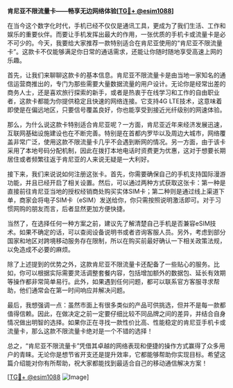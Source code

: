 **肯尼亚不限流量卡——畅享无边网络体验[[TG💪+ @esim1088](https://t.me/s/esim1088)]**

在当今这个数字化时代，手机已经不仅仅是通讯工具，更成为了我们生活、工作和娱乐的重要伙伴。而要让手机发挥出最大的作用，一张优质的手机卡或流量卡是必不可少的。今天，我要给大家推荐一款特别适合在肯尼亚使用的“肯尼亚不限流量卡”。这款卡不仅能够满足你日常的通话需求，还能让你随时随地享受高速上网的乐趣。

首先，让我们来聊聊这款卡的基本信息。肯尼亚不限流量卡是由当地一家知名的通信运营商推出的，专门为那些需要大量数据流量的用户设计。无论你是经常出差的商务人士，还是喜欢旅行探索的新手，或者是热衷于在线学习和工作的自由职业者，这款卡都能为你提供稳定且快速的网络连接。它支持4G LTE技术，这意味着即使是在偏远地区，只要信号覆盖良好，你也能享受到接近光纤级别的网速体验。

那么，为什么说这款卡特别适合肯尼亚呢？一方面，肯尼亚近年来经济发展迅速，互联网基础设施建设也在不断完善。特别是在首都内罗毕以及周边大城市，网络覆盖非常广泛，使用这款不限流量卡几乎不会遇到断网的情况。另一方面，由于该卡采用了本地号码分配机制，因此在拨打本地电话时资费更为优惠，这对于想要长期居住或者频繁往返于肯尼亚的人来说无疑是一大利好。

接下来，我们来说说如何注册这张卡。首先，你需要确保自己的手机支持国际漫游功能，并且已经开启了相关设置。然后，可以通过两种方式获取这张卡：第一种是直接前往肯尼亚当地的授权经销商处购买实体SIM卡；第二种则是通过线上渠道下单，商家会将电子SIM卡（eSIM）发送给你，你只需按照说明激活即可。对于习惯网购的朋友而言，后者显然更加方便快捷。

当然了，在选择任何一种方案之前，建议先了解清楚自己手机是否兼容eSIM技术。如果不确定的话，可以查阅设备说明书或者咨询客服人员。另外，考虑到部分国家和地区对跨境移动服务存在限制，所以在购买前最好确认一下相关政策法规，以免造成不必要的麻烦。

除了上述提到的优势之外，这款肯尼亚不限流量卡还配备了一些贴心的服务。比如，你可以根据实际需要灵活调整套餐内容，包括增加额外的数据包、延长有效期等操作都非常简单易行。此外，如果遇到任何问题，都可以联系官方客服寻求帮助，他们通常会在第一时间响应并解决问题。

最后，我想强调一点：虽然市面上有很多类似的产品可供挑选，但并不是每一款都值得信赖。因此，在做决定之前一定要仔细比较不同品牌之间的差异，并结合自身情况做出明智的选择。如果你正在寻找一款性价比高、性能稳定的肯尼亚手机卡或流量卡，那么这款不限流量卡绝对是一个不错的选择！

总之，“肯尼亚不限流量卡”凭借其卓越的网络表现和便捷的操作方式赢得了众多用户的青睐。无论你是想节省开支还是提升效率，它都能够帮助你实现目标。希望这篇介绍能对你有所帮助，祝大家都能找到最适合自己的移动通信解决方案！

[[TG💪+ @esim1088](https://t.me/s/esim1088) ![Image](https://i.postimg.cc/4NQfJmqS/Snipaste-2025-05-13-00-14-12.png)]